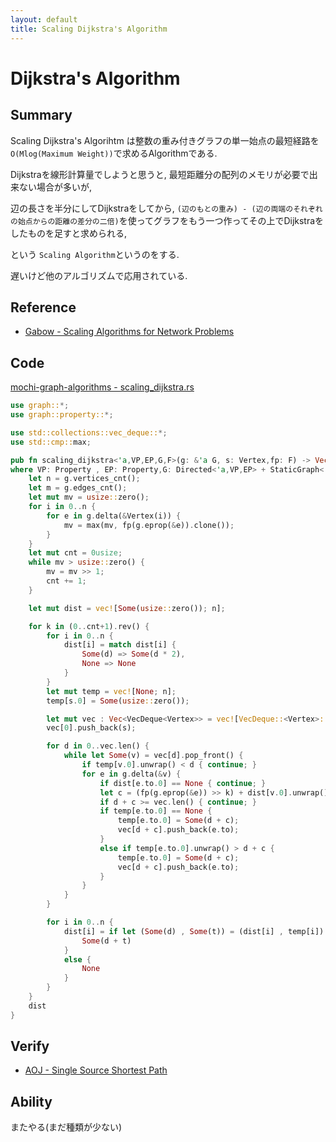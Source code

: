```yaml
---
layout: default
title: Scaling Dijkstra's Algorithm
---
```


# Dijkstra's Algorithm

## Summary

Scaling Dijkstra's Algorihtm は整数の重み付きグラフの単一始点の最短経路を`O(Mlog(Maximum Weight))`で求めるAlgorithmである.

Dijkstraを線形計算量でしようと思うと, 最短距離分の配列のメモリが必要で出来ない場合が多いが,

辺の長さを半分にしてDijkstraをしてから, `(辺のもとの重み) - (辺の両端のそれぞれの始点からの距離の差分の二倍)`を使ってグラフをもう一つ作ってその上でDijkstraをしたものを足すと求められる,

という `Scaling Algorithm`というのをする.

遅いけど他のアルゴリズムで応用されている.

## Reference

- [Gabow - Scaling Algorithms for Network Problems](https://web.eecs.umich.edu/~pettie/matching/Gabow-scaling-algorithms-for-network-problems.pdf)

## Code

[mochi-graph-algorithms - scaling_dijkstra.rs](https://github.com/kutimoti/mochi-graph-algorithms/blob/master/src/graph/shortest_path/scaling_dijkstra.rs)

```rust
use graph::*;
use graph::property::*;

use std::collections::vec_deque::*;
use std::cmp::max;

pub fn scaling_dijkstra<'a,VP,EP,G,F>(g: &'a G, s: Vertex,fp: F) -> Vec<Option<usize>>
where VP: Property , EP: Property,G: Directed<'a,VP,EP> + StaticGraph<'a,VP,EP>, F: Fn(&EP) -> &usize {
    let n = g.vertices_cnt();
    let m = g.edges_cnt();
    let mut mv = usize::zero();
    for i in 0..n {
        for e in g.delta(&Vertex(i)) {
            mv = max(mv, fp(g.eprop(&e)).clone());
        }
    }
    let mut cnt = 0usize;
    while mv > usize::zero() {
        mv = mv >> 1;
        cnt += 1;
    }

    let mut dist = vec![Some(usize::zero()); n];

    for k in (0..cnt+1).rev() {
        for i in 0..n {
            dist[i] = match dist[i] {
                Some(d) => Some(d * 2),
                None => None
            }
        }
        let mut temp = vec![None; n];
        temp[s.0] = Some(usize::zero());

        let mut vec : Vec<VecDeque<Vertex>> = vec![VecDeque::<Vertex>::new();m + 10];
        vec[0].push_back(s);

        for d in 0..vec.len() {
            while let Some(v) = vec[d].pop_front() {
                if temp[v.0].unwrap() < d { continue; }
                for e in g.delta(&v) {
                    if dist[e.to.0] == None { continue; }
                    let c = (fp(g.eprop(&e)) >> k) + dist[v.0].unwrap() - dist[e.to.0].unwrap();
                    if d + c >= vec.len() { continue; }
                    if temp[e.to.0] == None {
                        temp[e.to.0] = Some(d + c);
                        vec[d + c].push_back(e.to);
                    }
                    else if temp[e.to.0].unwrap() > d + c {
                        temp[e.to.0] = Some(d + c);
                        vec[d + c].push_back(e.to);
                    }
                }
            }
        }

        for i in 0..n {
            dist[i] = if let (Some(d) , Some(t)) = (dist[i] , temp[i]) {
                Some(d + t)
            }
            else {
                None
            }
        }
    }
    dist
}
```

## Verify

- [AOJ - Single Source Shortest Path](http://judge.u-aizu.ac.jp/onlinejudge/description.jsp?id=GRL_1_A)

## Ability

またやる(まだ種類が少ない)